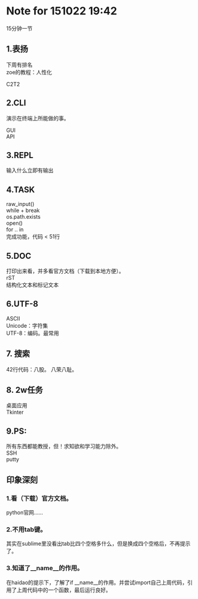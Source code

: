 # Note for 151022 19:42  

15分钟一节

## 1.表扬  
下周有排名  
zoe的教程：人性化  

C2T2

## 2.CLI  
演示在终端上所能做的事。  

GUI  
API  

## 3.REPL  
输入什么立即有输出

## 4.TASK  
raw_input()  
while + break   
os.path.exists   
open()   
for .. in   
完成功能，代码 \< 51行  

## 5.DOC  
打印出来看，并多看官方文档（下载到本地方便）。  
rST  
结构化文本和标记文本  

## 6.UTF-8  
ASCII  
Unicode：字符集  
UTF-8：编码。最常用    

## 7. 搜索  
42行代码：八股。
八荣八耻。  

## 8. 2w任务  
桌面应用  
Tkinter  

## 9.PS:  
所有东西都能教授，但！求知欲和学习能力除外。  
SSH  
putty  

## 印象深刻  
### 1.看（下载）官方文档。
python官网……

### 2.不用tab键。  
其实在sublime里没看出tab比四个空格多什么，但是换成四个空格后，不再提示了。  

### 3.知道了\__name\__的作用。  
在haidao的提示下，了解了if \__name\__的作用。并尝试import自己上周代码，引用了上周代码中的一个函数，最后运行良好。

